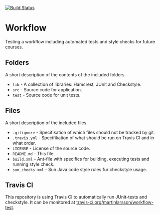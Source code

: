 [![Build Status](https://travis-ci.org/martinlarsson/workflow-test.svg?branch=master)](https://travis-ci.org/martinlarsson/workflow-test)
# Workflow
Testing a workflow including automated tests and style checks for future courses.

## Folders
A short description of the contents of the included folders.

* `lib` - A collection of libraries: Hamcrest, JUnit and Checkstyle.
* `src` - Source code for application.
* `test` - Source code for unit tests.

## Files
A short description of the included files.

* `.gitignore` - Specifikation of which files should not be tracked by git.
* `.travis.yml` - Specifikation of what should be run on Travis CI and in what order.
* `LICENSE` - License of the source code.
* `README.md` - This file.
* `build.xml` - Ant-file with specifics for building, executing tests and running style check.
* `sun_checks.xml` - Sun Java code style rules fur checkstyle usage.

## Travis CI
This repository is using Travis CI to automatically run JUnit-tests and checkstyle. It can be monitored at [travis-ci.org/martinlarsson/workflow-test](https://travis-ci.org/martinlarsson/workflow-test).



